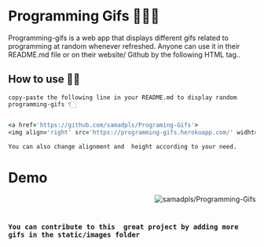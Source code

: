 

# Programming Gifs 👨🏼‍💻
Programming-gifs is a web app that displays different gifs related to programming at random whenever refreshed.
Anyone can use it in their README.md file or on their website/ Github by the following HTML tag..<br>

## How to use ✍🏻
`copy-paste the following line in your README.md to display random programming-gifs 👇🏻 `
<br>

```ruby

<a href='https://github.com/samadpls/Programing-Gifs'>
<img align='right' src='https://programming-gifs.herokuapp.com/' widht=100 height=300 alt='samadpls/Programming-Gifs'></a>

```
`You can also change alignment and  height according to your need.`
# Demo

<a href='https://github.com/samadpls/Programing-Gifs'>
<img align='right' src='https://programming-gifs.herokuapp.com/' widht=100% alt='samadpls/Programming-Gifs'></a>

<br><br>

### `You can contribute to this  great project by adding more gifs in the static/images folder`
